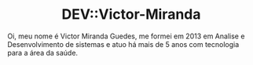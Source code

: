 <h1 align="center">DEV::Victor-Miranda</h1>
<p>Oi, meu nome é Victor Miranda Guedes, me formei em 2013 em Analise e Desenvolvimento de sistemas e atuo há mais de 5 anos com tecnologia para a área da saúde.</p>
